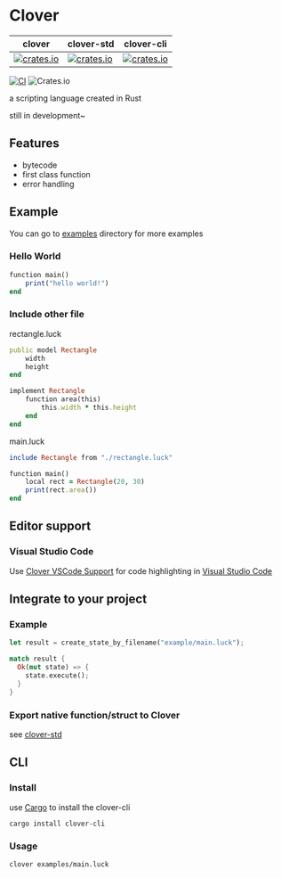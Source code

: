 # Clover

| clover | clover-std | clover-cli |
| ----------- | ------- | ----------- |
| [![crates.io](https://img.shields.io/crates/v/clover.svg)](https://crates.io/crates/clover) | [![crates.io](https://img.shields.io/crates/v/clover-std.svg)](https://crates.io/crates/clover-std)  | [![crates.io](https://img.shields.io/crates/v/clover-cli.svg)](https://crates.io/crates/clover-cli)  |

[![CI](https://github.com/ippan/clover/actions/workflows/build_and_test.yml/badge.svg)](https://github.com/ippan/clover/actions/workflows/build_and_test.yml)
![Crates.io](https://img.shields.io/crates/l/clover)

a scripting language created in Rust

still in development~

## Features
* bytecode
* first class function
* error handling

## Example

You can go to [examples](https://github.com/ippan/clover/tree/master/examples) directory for more examples

### Hello World

```ruby
function main()
    print("hello world!")
end
```

### Include other file

rectangle.luck
```ruby
public model Rectangle
    width
    height
end

implement Rectangle
    function area(this)
        this.width * this.height
    end
end
```

main.luck
```ruby
include Rectangle from "./rectangle.luck"

function main()
    local rect = Rectangle(20, 30)
    print(rect.area())
end
```

## Editor support

### Visual Studio Code

Use [Clover VSCode Support](https://github.com/ippan/vscode-clover) for code highlighting in [Visual Studio Code](https://code.visualstudio.com/)

## Integrate to your project

### Example

```rust
let result = create_state_by_filename("example/main.luck");

match result {
  Ok(mut state) => {
    state.execute();
  }
}
```

### Export native function/struct to Clover

see [clover-std](https://github.com/ippan/clover/tree/master/crates/clover-std) 

## CLI

### Install

use [Cargo](https://doc.rust-lang.org/cargo/getting-started/installation.html) to install the clover-cli

```shell
cargo install clover-cli
```

### Usage

```shell
clover examples/main.luck
```